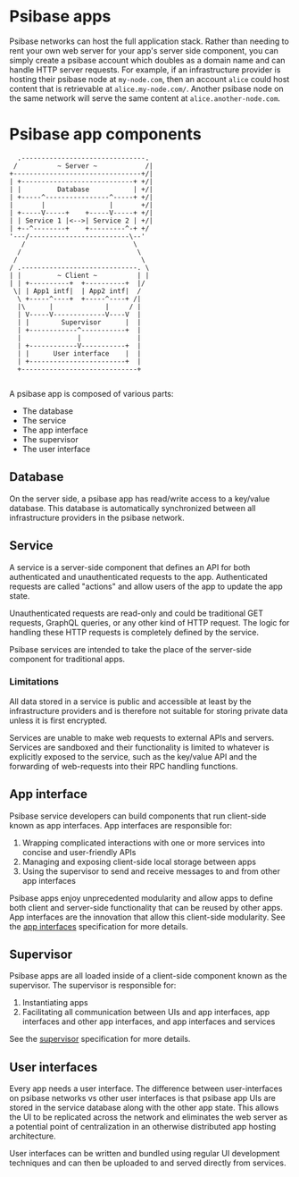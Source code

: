# Psibase apps

Psibase networks can host the full application stack. Rather than needing to rent your own web server for your app's server side component, you can simply create a psibase account which doubles as a domain name and can handle HTTP server requests. For example, if an infrastructure provider is hosting their psibase node at `my-node.com`, then an account `alice` could host content that is retrievable at `alice.my-node.com/`. Another psibase node on the same network will serve the same content at `alice.another-node.com`.

# Psibase app components

```svgbob
  .-------------------------------.
 /          ~ Server ~            /|
+--------------------------------+/|
| +----------------------------+ +/|
| |         Database           | +/|
| +-----^----------------^-----+ +/|
|       |                |       +/|
| +-----V-----+    +-----V-----+ +/|
| | Service 1 |<-->| Service 2 | +/|
| +--^--------+    +---------^-+ +/
'---/-------------------------\--'
   /                           \
  /                             \
 /                               \
/ .-----------------------------. \
| |         ~ Client ~          | |
| | +----------+  +----------+  |/
 \| | App1 intf|  | App2 intf|  /
  \ +-----^----+  +-----^----+ /|
  |\      |             |     / |
  | V-----V-------------V----V  |
  | |        Supervisor      |  |
  | +------------^-----------+  |
  |              |              |
  | +------------V-----------+  |
  | |      User interface    |  |
  | +------------------------+  |
  +-----------------------------+
  
```

A psibase app is composed of various parts: 

* The database
* The service
* The app interface
* The supervisor
* The user interface

## Database

On the server side, a psibase app has read/write access to a key/value database. This database is automatically synchronized between all infrastructure providers in the psibase network.

## Service

A service is a server-side component that defines an API for both authenticated and unauthenticated requests to the app. Authenticated requests are called "actions" and allow users of the app to update the app state.

Unauthenticated requests are read-only and could be traditional GET requests, GraphQL queries, or any other kind of HTTP request. The logic for handling these HTTP requests is completely defined by the service.

Psibase services are intended to take the place of the server-side component for traditional apps. 

### Limitations

All data stored in a service is public and accessible at least by the infrastructure providers and is therefore not suitable for storing private data unless it is first encrypted.

Services are unable to make web requests to external APIs and servers. Services are sandboxed and their functionality is limited to whatever is explicitly exposed to the service, such as the key/value API and the forwarding of web-requests into their RPC handling functions.

## App interface

Psibase service developers can build components that run client-side known as app interfaces. App interfaces are responsible for:

1. Wrapping complicated interactions with one or more services into concise and user-friendly APIs
2. Managing and exposing client-side local storage between apps
3. Using the supervisor to send and receive messages to and from other app interfaces

Psibase apps enjoy unprecedented modularity and allow apps to define both client and server-side functionality that can be reused by other apps. App interfaces are the innovation that allow this client-side modularity. See the [app interfaces](./app-interfaces.md) specification for more details.

## Supervisor

Psibase apps are all loaded inside of a client-side component known as the supervisor. The supervisor is responsible for:
1. Instantiating apps
2. Facilitating all communication between UIs and app interfaces, app interfaces and other app interfaces, and app interfaces and services

See the [supervisor](./supervisor.md) specification for more details.


## User interfaces

Every app needs a user interface. The difference between user-interfaces on psibase networks vs other user interfaces is that psibase app UIs are stored in the service database along with the other app state. This allows the UI to be replicated across the network and eliminates the web server as a potential point of centralization in an otherwise distributed app hosting architecture.

User interfaces can be written and bundled using regular UI development techniques and can then be uploaded to and served directly from services.
